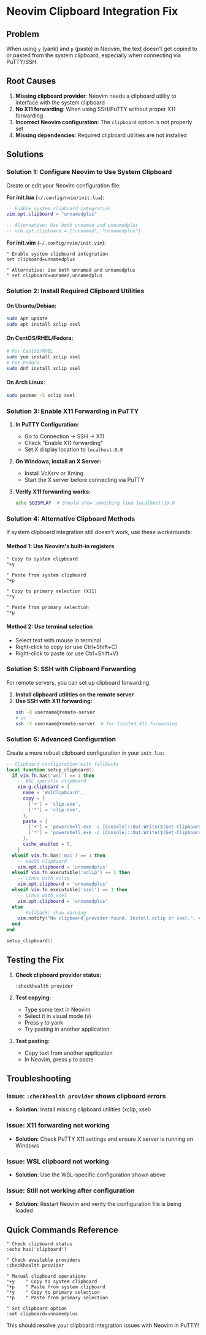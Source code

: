 # Neovim Clipboard Integration Fix

## Problem
When using `y` (yank) and `p` (paste) in Neovim, the text doesn't get copied to or pasted from the system clipboard, especially when connecting via PuTTY/SSH.

## Root Causes
1. **Missing clipboard provider**: Neovim needs a clipboard utility to interface with the system clipboard
2. **No X11 forwarding**: When using SSH/PuTTY without proper X11 forwarding
3. **Incorrect Neovim configuration**: The `clipboard` option is not properly set
4. **Missing dependencies**: Required clipboard utilities are not installed

## Solutions

### Solution 1: Configure Neovim to Use System Clipboard

Create or edit your Neovim configuration file:

**For init.lua** (`~/.config/nvim/init.lua`):
```lua
-- Enable system clipboard integration
vim.opt.clipboard = "unnamedplus"

-- Alternative: Use both unnamed and unnamedplus
-- vim.opt.clipboard = {"unnamed", "unnamedplus"}
```

**For init.vim** (`~/.config/nvim/init.vim`):
```vim
" Enable system clipboard integration
set clipboard=unnamedplus

" Alternative: Use both unnamed and unnamedplus
" set clipboard=unnamed,unnamedplus
```

### Solution 2: Install Required Clipboard Utilities

#### On Ubuntu/Debian:
```bash
sudo apt update
sudo apt install xclip xsel
```

#### On CentOS/RHEL/Fedora:
```bash
# For CentOS/RHEL
sudo yum install xclip xsel
# For Fedora
sudo dnf install xclip xsel
```

#### On Arch Linux:
```bash
sudo pacman -S xclip xsel
```

### Solution 3: Enable X11 Forwarding in PuTTY

1. **In PuTTY Configuration:**
   - Go to Connection → SSH → X11
   - Check "Enable X11 forwarding"
   - Set X display location to `localhost:0.0`

2. **On Windows, install an X Server:**
   - Install VcXsrv or Xming
   - Start the X server before connecting via PuTTY

3. **Verify X11 forwarding works:**
   ```bash
   echo $DISPLAY  # Should show something like localhost:10.0
   ```

### Solution 4: Alternative Clipboard Methods

If system clipboard integration still doesn't work, use these workarounds:

#### Method 1: Use Neovim's built-in registers
```vim
" Copy to system clipboard
"+y

" Paste from system clipboard
"+p

" Copy to primary selection (X11)
"*y

" Paste from primary selection
"*p
```

#### Method 2: Use terminal selection
- Select text with mouse in terminal
- Right-click to copy (or use Ctrl+Shift+C)
- Right-click to paste (or use Ctrl+Shift+V)

### Solution 5: SSH with Clipboard Forwarding

For remote servers, you can set up clipboard forwarding:

1. **Install clipboard utilities on the remote server**
2. **Use SSH with X11 forwarding:**
   ```bash
   ssh -X username@remote-server
   # or
   ssh -Y username@remote-server  # for trusted X11 forwarding
   ```

### Solution 6: Advanced Configuration

Create a more robust clipboard configuration in your `init.lua`:

```lua
-- Clipboard configuration with fallbacks
local function setup_clipboard()
  if vim.fn.has('wsl') == 1 then
    -- WSL specific clipboard
    vim.g.clipboard = {
      name = 'WslClipboard',
      copy = {
        ['+'] = 'clip.exe',
        ['*'] = 'clip.exe',
      },
      paste = {
        ['+'] = 'powershell.exe -c [Console]::Out.Write($(Get-Clipboard -Raw).tostring().replace("`r", ""))',
        ['*'] = 'powershell.exe -c [Console]::Out.Write($(Get-Clipboard -Raw).tostring().replace("`r", ""))',
      },
      cache_enabled = 0,
    }
  elseif vim.fn.has('mac') == 1 then
    -- macOS clipboard
    vim.opt.clipboard = 'unnamedplus'
  elseif vim.fn.executable('xclip') == 1 then
    -- Linux with xclip
    vim.opt.clipboard = 'unnamedplus'
  elseif vim.fn.executable('xsel') == 1 then
    -- Linux with xsel
    vim.opt.clipboard = 'unnamedplus'
  else
    -- Fallback: show warning
    vim.notify("No clipboard provider found. Install xclip or xsel.", vim.log.levels.WARN)
  end
end

setup_clipboard()
```

## Testing the Fix

1. **Check clipboard provider status:**
   ```vim
   :checkhealth provider
   ```

2. **Test copying:**
   - Type some text in Neovim
   - Select it in visual mode (`v`)
   - Press `y` to yank
   - Try pasting in another application

3. **Test pasting:**
   - Copy text from another application
   - In Neovim, press `p` to paste

## Troubleshooting

### Issue: `:checkhealth provider` shows clipboard errors
- **Solution**: Install missing clipboard utilities (xclip, xsel)

### Issue: X11 forwarding not working
- **Solution**: Check PuTTY X11 settings and ensure X server is running on Windows

### Issue: WSL clipboard not working
- **Solution**: Use the WSL-specific configuration shown above

### Issue: Still not working after configuration
- **Solution**: Restart Neovim and verify the configuration file is being loaded

## Quick Commands Reference

```vim
" Check clipboard status
:echo has('clipboard')

" Check available providers
:checkhealth provider

" Manual clipboard operations
"+y    " Copy to system clipboard
"+p    " Paste from system clipboard
"*y    " Copy to primary selection
"*p    " Paste from primary selection

" Set clipboard option
:set clipboard=unnamedplus
```

This should resolve your clipboard integration issues with Neovim in PuTTY!